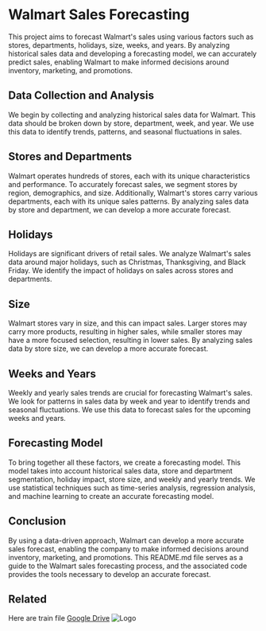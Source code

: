# Walmart Sales Forecasting 
This project aims to forecast Walmart's sales using various factors such as stores, departments, holidays, size, weeks, and years. By analyzing historical sales data and developing a forecasting model, we can accurately predict sales, enabling Walmart to make informed decisions around inventory, marketing, and promotions.

## Data Collection and Analysis
We begin by collecting and analyzing historical sales data for Walmart. This data should be broken down by store, department, week, and year. We use this data to identify trends, patterns, and seasonal fluctuations in sales.

## Stores and Departments
Walmart operates hundreds of stores, each with its unique characteristics and performance. To accurately forecast sales, we segment stores by region, demographics, and size. Additionally, Walmart's stores carry various departments, each with its unique sales patterns. By analyzing sales data by store and department, we can develop a more accurate forecast.

## Holidays
Holidays are significant drivers of retail sales. We analyze Walmart's sales data around major holidays, such as Christmas, Thanksgiving, and Black Friday. We identify the impact of holidays on sales across stores and departments.

## Size
Walmart stores vary in size, and this can impact sales. Larger stores may carry more products, resulting in higher sales, while smaller stores may have a more focused selection, resulting in lower sales. By analyzing sales data by store size, we can develop a more accurate forecast.

## Weeks and Years
Weekly and yearly sales trends are crucial for forecasting Walmart's sales. We look for patterns in sales data by week and year to identify trends and seasonal fluctuations. We use this data to forecast sales for the upcoming weeks and years.

## Forecasting Model
To bring together all these factors, we create a forecasting model. This model takes into account historical sales data, store and department segmentation, holiday impact, store size, and weekly and yearly trends. We use statistical techniques such as time-series analysis, regression analysis, and machine learning to create an accurate forecasting model.

## Conclusion
By using a data-driven approach, Walmart can develop a more accurate sales forecast, enabling the company to make informed decisions around inventory, marketing, and promotions. This README.md file serves as a guide to the Walmart sales forecasting process, and the associated code provides the tools necessary to develop an accurate forecast.

## Related
Here are train file
[Google Drive]([https://github.com/matiassingers/awesome-readme](https://drive.google.com/drive/folders/1f7wyF676pv1qAI2hqgd_RJV0326j2yWw?usp=share_link))
![Logo](https://upload.wikimedia.org/wikipedia/commons/d/d0/Google_Colaboratory_SVG_Logo.svg)




